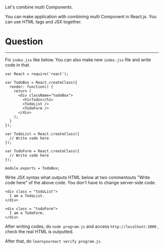 Let's combine multi Components.

You can make application with combining multi Component in React.js.
You can use HTML tags and JSX together.


# Question 
---

Fix `index.jsx` like below. 
You can also make new `index.jsx` file and write code in that.


```
var React = require('react');

var TodoBox = React.createClass({
  render: function() {
    return (
      <div className="todoBox">
        <h1>Todos</h1>
        <TodoList />
        <TodoForm />
      </div>
    );
  }
});

var TodoList = React.createClass({
  // Write code here
});

var TodoForm = React.createClass({
  // Write code here
});

module.exports = TodoBox;
```

Write JSX syntax what outputs HTML below at two commentouts "Write code here" of the above code.
You don't have to change server-side code.

```
<div class = "todoList">
  I am a TodoList.
</div>
```
```
<div class = "todoForm">
  I am a TodoForm.
</div>
```

After writing codes, do `node program.js` and access `http://localhost:3000` , check the real HTML is outputted.

After that, do `learnyoureact verify program.js`.
